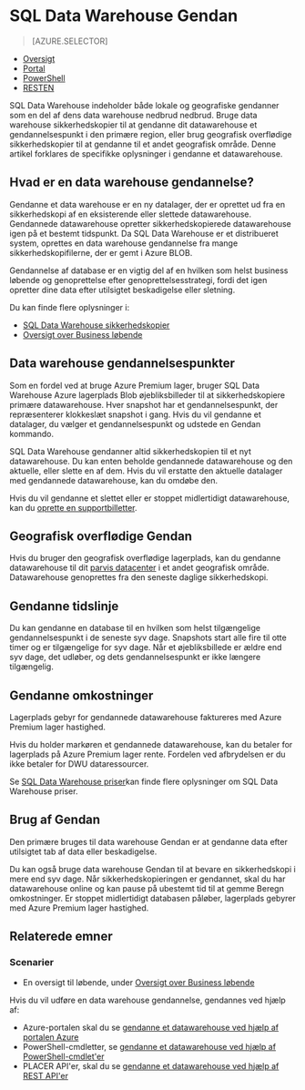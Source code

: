 <properties
   pageTitle="SQL Data Warehouse Gendan | Microsoft Azure"
   description="Oversigt over databaseindstillinger Gendan for at gendanne en database i Azure SQL Data Warehouse."
   services="sql-data-warehouse"
   documentationCenter="NA"
   authors="Lakshmi1812"
   manager="barbkess"
   editor=""/>

<tags
   ms.service="sql-data-warehouse"
   ms.devlang="NA"
   ms.topic="article"
   ms.tgt_pltfrm="NA"
   ms.workload="data-services"
   ms.date="09/29/2016"
   ms.author="lakshmir;barbkess;sonyama"/>


# <a name="sql-data-warehouse-restore"></a>SQL Data Warehouse Gendan

> [AZURE.SELECTOR]
- [Oversigt][]
- [Portal][]
- [PowerShell][]
- [RESTEN][]

SQL Data Warehouse indeholder både lokale og geografiske gendanner som en del af dens data warehouse nedbrud nedbrud. Bruge data warehouse sikkerhedskopier til at gendanne dit datawarehouse et gendannelsespunkt i den primære region, eller brug geografisk overflødige sikkerhedskopier til at gendanne til et andet geografisk område. Denne artikel forklares de specifikke oplysninger i gendanne et datawarehouse.

## <a name="what-is-a-data-warehouse-restore"></a>Hvad er en data warehouse gendannelse?

Gendanne et data warehouse er en ny datalager, der er oprettet ud fra en sikkerhedskopi af en eksisterende eller slettede datawarehouse. Gendannede datawarehouse opretter sikkerhedskopierede datawarehouse igen på et bestemt tidspunkt. Da SQL Data Warehouse er et distribueret system, oprettes en data warehouse gendannelse fra mange sikkerhedskopifilerne, der er gemt i Azure BLOB. 

Gendannelse af database er en vigtig del af en hvilken som helst business løbende og genoprettelse efter genoprettelsesstrategi, fordi det igen opretter dine data efter utilsigtet beskadigelse eller sletning.

Du kan finde flere oplysninger i:

-  [SQL Data Warehouse sikkerhedskopier](sql-data-warehouse-backups.md)
-  [Oversigt over Business løbende](../sql-database/sql-database-business-continuity.md)

## <a name="data-warehouse-restore-points"></a>Data warehouse gendannelsespunkter

Som en fordel ved at bruge Azure Premium lager, bruger SQL Data Warehouse Azure lagerplads Blob øjebliksbilleder til at sikkerhedskopiere primære datawarehouse. Hver snapshot har et gendannelsespunkt, der repræsenterer klokkeslæt snapshot i gang. Hvis du vil gendanne et datalager, du vælger et gendannelsespunkt og udstede en Gendan kommando.  

SQL Data Warehouse gendanner altid sikkerhedskopien til et nyt datawarehouse. Du kan enten beholde gendannede datawarehouse og den aktuelle, eller slette en af dem. Hvis du vil erstatte den aktuelle datalager med gendannede datawarehouse, kan du omdøbe den.

Hvis du vil gendanne et slettet eller er stoppet midlertidigt datawarehouse, kan du [oprette en supportbilletter](sql-data-warehouse-get-started-create-support-ticket.md). 

<!-- 
### Can I restore a deleted data warehouse?

Yes, you can restore the last available restore point.

Yes, for the next seven calendar days. When you delete a data warehouse, SQL Data Warehouse actually keeps the data warehouse and its snapshots for seven days just in case you need the data. After seven days, you won't be able to restore to any of the restore points. -->

## <a name="geo-redundant-restore"></a>Geografisk overflødige Gendan

Hvis du bruger den geografisk overflødige lagerplads, kan du gendanne datawarehouse til dit [parvis datacenter](../best-practices-availability-paired-regions.md) i et andet geografisk område. Datawarehouse genoprettes fra den seneste daglige sikkerhedskopi. 

## <a name="restore-timeline"></a>Gendanne tidslinje

Du kan gendanne en database til en hvilken som helst tilgængelige gendannelsespunkt i de seneste syv dage. Snapshots start alle fire til otte timer og er tilgængelige for syv dage. Når et øjebliksbillede er ældre end syv dage, det udløber, og dets gendannelsespunkt er ikke længere tilgængelig.

## <a name="restore-costs"></a>Gendanne omkostninger

Lagerplads gebyr for gendannede datawarehouse faktureres med Azure Premium lager hastighed. 

Hvis du holder markøren et gendannede datawarehouse, kan du betaler for lagerplads på Azure Premium lager rente. Fordelen ved afbrydelsen er du ikke betaler for DWU dataressourcer.

Se [SQL Data Warehouse priser](https://azure.microsoft.com/pricing/details/sql-data-warehouse/)kan finde flere oplysninger om SQL Data Warehouse priser.

## <a name="uses-for-restore"></a>Brug af Gendan

Den primære bruges til data warehouse Gendan er at gendanne data efter utilsigtet tab af data eller beskadigelse.

Du kan også bruge data warehouse Gendan til at bevare en sikkerhedskopi i mere end syv dage. Når sikkerhedskopieringen er gendannet, skal du har datawarehouse online og kan pause på ubestemt tid til at gemme Beregn omkostninger. Er stoppet midlertidigt databasen påløber, lagerplads gebyrer med Azure Premium lager hastighed. 

## <a name="related-topics"></a>Relaterede emner

### <a name="scenarios"></a>Scenarier

- En oversigt til løbende, under [Oversigt over Business løbende](../sql-database/sql-database-business-continuity.md)


<!-- ### Tasks -->

Hvis du vil udføre en data warehouse gendannelse, gendannes ved hjælp af:

- Azure-portalen skal du se [gendanne et datawarehouse ved hjælp af portalen Azure](sql-data-warehouse-restore-database-portal.md)
- PowerShell-cmdletter, se [gendanne et datawarehouse ved hjælp af PowerShell-cmdlet'er](sql-data-warehouse-restore-database-powershell.md)
- PLACER API'er, skal du se [gendanne et datawarehouse ved hjælp af REST API'er](sql-data-warehouse-restore-database-rest-api.md)

<!-- ### Tutorials -->

<!--Image references-->

<!--Article references-->
[Azure SQL Database business continuity overview]: ../sql-database/sql-database-business-continuity.md
[Oversigt]: ./sql-data-warehouse-restore-database-overview.md
[Portal]: ./sql-data-warehouse-restore-database-portal.md
[PowerShell]: ./sql-data-warehouse-restore-database-powershell.md
[RESTEN]: ./sql-data-warehouse-restore-database-rest-api.md

<!--MSDN references-->


<!--Other Web references-->
